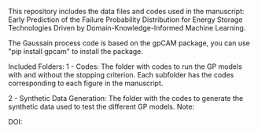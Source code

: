 This repository includes the data files and codes used in the manuscript: Early Prediction of the Failure Probability Distribution for Energy Storage Technologies Driven by Domain-Knowledge-Informed Machine Learning.

The Gaussain process code is based on the gpCAM package, you can use "pip install gpcam" to install the package.

Included Folders:
1 - Codes: The folder with codes to run the GP models with and without the stopping criterion. Each subfolder has the codes corresponding to each figure in the manuscript.

2 - Synthetic Data Generation: The folder with the codes to generate the synthetic data used to test the different GP models. Note:

DOI: 
